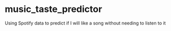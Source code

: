 # music_taste_predictor
Using Spotify data to predict if I will like a song without needing to listen to it
